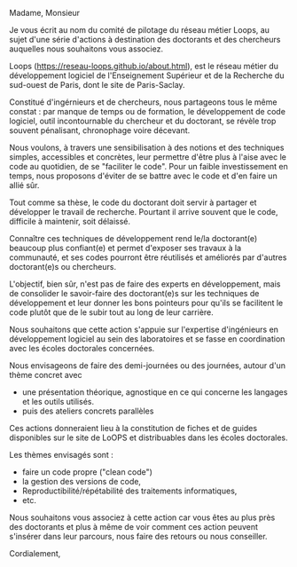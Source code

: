 Madame, Monsieur

Je vous écrit au nom du comité de pilotage du réseau métier Loops, au sujet d'une série d'actions à destination des doctorants et des chercheurs auquelles nous souhaitons vous associez.

Loops (https://reseau-loops.github.io/about.html), est le réseau métier du développement logiciel de l'Enseignement Supérieur et de la Recherche du sud-ouest de Paris, dont le site de Paris-Saclay.

Constitué d'ingérnieurs et de chercheurs, nous partageons tous le même constat : par manque de temps ou de formation, le développement de code logiciel, outil incontournable du chercheur et du doctorant, se révèle trop souvent pénalisant, chronophage voire décevant.

Nous voulons, à travers une sensibilisation à des notions et des techniques simples, accessibles et concrètes, leur permettre d'être plus à l'aise avec le code au quotidien, de se "faciliter le code".
Pour un faible investissement en temps, nous proposons d'éviter de se battre avec le code et d'en faire un allié sûr. 

Tout comme sa thèse, le code du doctorant doit servir à partager et développer le travail de recherche. Pourtant il arrive souvent que le code, difficile à maintenir, soit délaissé.

Connaître ces techniques de développement rend le/la doctorant(e) beaucoup plus confiant(e) et permet d'exposer ses travaux à la communauté, et ses codes pourront être réutilisés et améliorés par d'autres doctorant(e)s ou chercheurs.

L'objectif, bien sûr, n'est pas de faire des experts en développement, mais de consolider le savoir-faire des doctorant(e)s sur les techniques de développement et leur donner les bons pointeurs pour qu'ils se facilitent le code plutôt que de le subir tout au long de leur carrière.

Nous souhaitons que cette action s'appuie sur l'expertise d'ingénieurs en développement logiciel au sein des laboratoires et se fasse en coordination avec les écoles doctorales concernées.

Nous envisageons de faire des demi-journées ou des journées, autour d'un thème concret avec

* une présentation théorique, agnostique en ce qui concerne les langages et les outils utilisés.
* puis des ateliers concrets parallèles

Ces actions donneraient lieu à la constitution de fiches et de guides disponibles sur le site de LoOPS et distribuables dans les écoles doctorales.

Les thèmes envisagés sont :
* faire un code propre ("clean code")
* la gestion des versions de code,
* Reproductibilité/répétabilité des traitements informatiques,
* etc.

Nous souhaitons vous associez à cette action car vous êtes au plus près des doctorants et plus à même de voir comment ces action peuvent s'insérer dans leur parcours, nous faire des retours ou nous conseiller.

Cordialement,

  